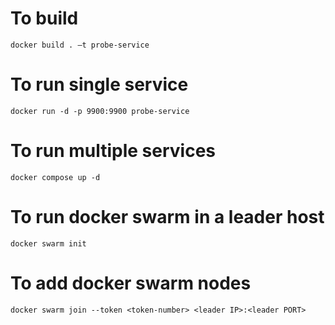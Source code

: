 # To build
`docker build . –t probe-service`

# To run single service
`docker run -d -p 9900:9900 probe-service`

# To run multiple services
`docker compose up -d`

# To run docker swarm in a leader host
`docker swarm init`

# To add docker swarm nodes
`docker swarm join --token <token-number> <leader IP>:<leader PORT>`
